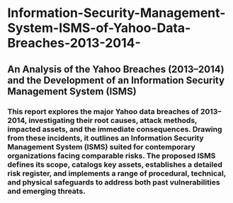 # Information-Security-Management-System-ISMS-of-Yahoo-Data-Breaches-2013-2014-
## An Analysis of the Yahoo Breaches (2013–2014) and the Development of an Information Security Management System (ISMS)
### This report explores the major Yahoo data breaches of 2013–2014, investigating their root causes, attack methods, impacted assets, and the immediate consequences. Drawing from these incidents, it outlines an Information Security Management System (ISMS) suited for contemporary organizations facing comparable risks. The proposed ISMS defines its scope, catalogs key assets, establishes a detailed risk register, and implements a range of procedural, technical, and physical safeguards to address both past vulnerabilities and emerging threats.

